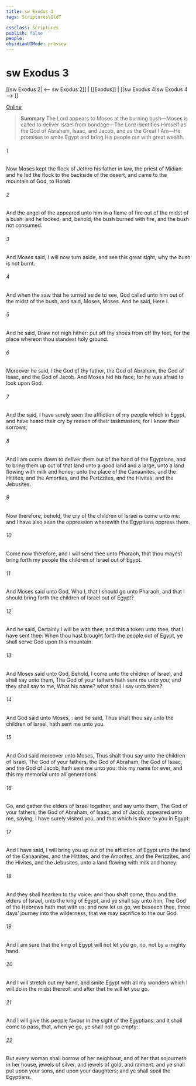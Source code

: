 ```yaml
---
title: sw Exodus 3
tags: Scriptures\OldT

cssclass: scriptures
publish: false
people:
obsidianUIMode: preview
---
```


# sw Exodus 3
[[sw Exodus 2| <-- sw Exodus 2]] | [[Exodus]] | [[sw Exodus 4|sw Exodus 4 --> ]]

[Online](https://churchofjesuschrist.org/study/scriptures/ot/ex/3?lang=eng)

> __Summary__
The Lord appears to Moses at the burning bush—Moses is called to deliver Israel from bondage—The Lord identifies Himself as the God of Abraham, Isaac, and Jacob, and as the Great I Am—He promises to smite Egypt and bring His people out with great wealth.

###### 1 
Now Moses kept the flock of Jethro his father in law, the priest of Midian: and he led the flock to the backside of the desert, and came to the mountain of God,  to Horeb.

###### 2 
And the angel of the  appeared unto him in a flame of fire out of the midst of a bush: and he looked, and, behold, the bush burned with fire, and the bush  not consumed.

###### 3 
And Moses said, I will now turn aside, and see this great sight, why the bush is not burnt.

###### 4 
And when the  saw that he turned aside to see, God called unto him out of the midst of the bush, and said, Moses, Moses. And he said, Here  I.

###### 5 
And he said, Draw not nigh hither: put off thy shoes from off thy feet, for the place whereon thou standest  holy ground.

###### 6 
Moreover he said, I  the God of thy father, the God of Abraham, the God of Isaac, and the God of Jacob. And Moses hid his face; for he was afraid to look upon God.

###### 7 
And the  said, I have surely seen the affliction of my people which  in Egypt, and have heard their cry by reason of their taskmasters; for I know their sorrows;

###### 8 
And I am come down to deliver them out of the hand of the Egyptians, and to bring them up out of that land unto a good land and a large, unto a land flowing with milk and honey; unto the place of the Canaanites, and the Hittites, and the Amorites, and the Perizzites, and the Hivites, and the Jebusites.

###### 9 
Now therefore, behold, the cry of the children of Israel is come unto me: and I have also seen the oppression wherewith the Egyptians oppress them.

###### 10 
Come now therefore, and I will send thee unto Pharaoh, that thou mayest bring forth my people the children of Israel out of Egypt.

###### 11 
And Moses said unto God, Who  I, that I should go unto Pharaoh, and that I should bring forth the children of Israel out of Egypt?

###### 12 
And he said, Certainly I will be with thee; and this  a token unto thee, that I have sent thee: When thou hast brought forth the people out of Egypt, ye shall serve God upon this mountain.

###### 13 
And Moses said unto God, Behold,  I come unto the children of Israel, and shall say unto them, The God of your fathers hath sent me unto you; and they shall say to me, What  his name? what shall I say unto them?

###### 14 
And God said unto Moses, : and he said, Thus shalt thou say unto the children of Israel,  hath sent me unto you.

###### 15 
And God said moreover unto Moses, Thus shalt thou say unto the children of Israel, The  God of your fathers, the God of Abraham, the God of Isaac, and the God of Jacob, hath sent me unto you: this  my name for ever, and this  my memorial unto all generations.

###### 16 
Go, and gather the elders of Israel together, and say unto them, The  God of your fathers, the God of Abraham, of Isaac, and of Jacob, appeared unto me, saying, I have surely visited you, and  that which is done to you in Egypt:

###### 17 
And I have said, I will bring you up out of the affliction of Egypt unto the land of the Canaanites, and the Hittites, and the Amorites, and the Perizzites, and the Hivites, and the Jebusites, unto a land flowing with milk and honey.

###### 18 
And they shall hearken to thy voice: and thou shalt come, thou and the elders of Israel, unto the king of Egypt, and ye shall say unto him, The  God of the Hebrews hath met with us: and now let us go, we beseech thee, three days’ journey into the wilderness, that we may sacrifice to the  our God.

###### 19 
And I am sure that the king of Egypt will not let you go, no, not by a mighty hand.

###### 20 
And I will stretch out my hand, and smite Egypt with all my wonders which I will do in the midst thereof: and after that he will let you go.

###### 21 
And I will give this people favour in the sight of the Egyptians: and it shall come to pass, that, when ye go, ye shall not go empty:

###### 22 
But every woman shall borrow of her neighbour, and of her that sojourneth in her house, jewels of silver, and jewels of gold, and raiment: and ye shall put  upon your sons, and upon your daughters; and ye shall spoil the Egyptians.

